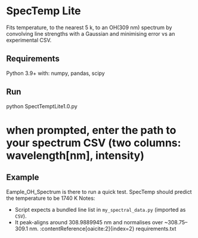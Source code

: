 # SpecTemp Lite

Fits temperature, to the nearest 5 k, to an OH(309 nm) spectrum by convolving line strengths with a Gaussian and minimising error vs an experimental CSV.

## Requirements
Python 3.9+ with: numpy, pandas, scipy

## Run
python SpectTemptLite1.0.py
# when prompted, enter the path to your spectrum CSV (two columns: wavelength[nm], intensity)


## Example
Eample_OH_Spectrum is there to run a quick test. SpecTemp should predict the temperature to be 1740 K
Notes:
- Script expects a bundled line list in `my_spectral_data.py` (imported as `CSV`). 
- It peak-aligns around 308.9889945 nm and normalises over ~308.75–309.1 nm. :contentReference[oaicite:2]{index=2}
requirements.txt